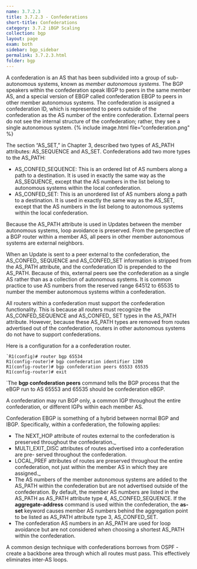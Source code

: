 ```yaml
---
name: 3.7.2.3
title: 3.7.2.3 - Confederations
short-title: Confederations
category: 3.7.2 iBGP Scaling
collection: bgp
layout: page
exam: both
sidebar: bgp_sidebar
permalink: 3.7.2.3.html
folder: bgp
---
```

A confederation is an AS that has been subdivided into a group of sub-autonomous systems, known as *member autonomous systems*. The BGP speakers within the confederation speak IBGP to peers in the same member AS, and a special version of EBGP called confederation EBGP to peers in other member autonomous systems. The confederation is assigned a confederation ID, which is represented to peers outside of the confederation as the AS number of the entire confederation. External peers do not see the internal structure of the confederation; rather, they see a single autonomous system.
{% include image.html file=“confederation.png" %}

The section “AS\_SET,” in Chapter 3, described two types of AS\_PATH attributes: AS\_SEQUENCE and AS\_SET. Confederations add two more types to the AS\_PATH:
- AS\_CONFED\_SEQUENCE: This is an ordered list of AS numbers along a path to a destination. It is used in exactly the same way as the AS\_SEQUENCE, except that the AS numbers in the list belong to autonomous systems within the local confederation.
- AS\_CONFED\_SET: This is an unordered list of AS numbers along a path to a destination. It is used in exactly the same way as the AS\_SET, except that the AS numbers in the list belong to autonomous systems within the local confederation.

Because the AS\_PATH attribute is used in Updates between the member autonomous systems, loop avoidance is preserved. From the perspective of a BGP router within a member AS, all peers in other member autonomous systems are external neighbors.

When an Update is sent to a peer external to the confederation, the AS\_CONFED\_ SEQUENCE and AS\_CONFED\_SET information is stripped from the AS\_PATH attribute, and the confederation ID is prepended to the AS\_PATH. Because of this, external peers see the confederation as a single AS rather than as a collection of autonomous systems. It is common practice to use AS numbers from the reserved range 64512 to 65535 to number the member autonomous systems within a confederation.

All routers within a confederation must support the confederation functionality. This is because all routers must recognize the AS_CONFED_SEQUENCE and AS_CONFED_ SET types in the AS_PATH attribute. However, because these AS_PATH types are removed from routes advertised out of the confederation, routers in other autonomous systems do not have to support confederations.

Here is a configuration for a a confederation router.
```
`R1(config)# router bgp 65534
R1(config-router)# bgp confederation identifier 1200
R1(config-router)# bgp confederation peers 65533 65535
R1(config-router)# exit
```
`The **bgp confederation peers** command tells the BGP process that the eBGP run to AS 65553 and 65535 should be confederation eBGP.

A confederation may run BGP only, a common IGP throughout the entire confederation, or different IGPs within each member AS.

Confederation EBGP is something of a hybrid between normal BGP and IBGP. Specifically, within a confederation, the following applies:
- The NEXT_HOP attribute of routes external to the confederation is preserved throughout the confederation._
- MULTI_EXIT_DISC attributes of routes advertised into a confederation are pre- served throughout the confederation.
- LOCAL_PREF attributes of routes are preserved throughout the entire confederation, not just within the member AS in which they are assigned._
- The AS numbers of the member autonomous systems are added to the AS_PATH within the confederation but are not advertised outside of the confederation. By default, the member AS numbers are listed in the AS_PATH as AS_PATH attribute type 4, AS_CONFED_SEQUENCE. If the **aggregate-address** command is used within the confederation, the **as-set** keyword causes member AS numbers behind the aggregation point to be listed as AS_PATH attribute type 3, AS_CONFED_SET.
- The confederation AS numbers in an AS_PATH are used for loop avoidance but are not considered when choosing a shortest AS_PATH within the confederation.

A common design technique with confederations borrows from OSPF - create a backbone area through which all routes must pass. This effectively eliminates inter-AS loops.
